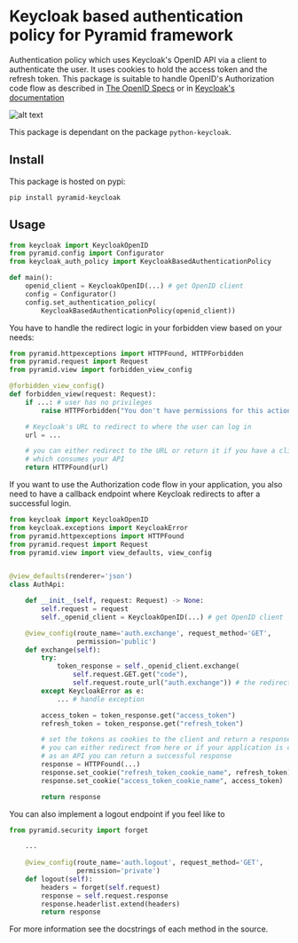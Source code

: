 # Keycloak based authentication policy for Pyramid framework


Authentication policy which uses Keycloak's OpenID API via a client
to authenticate the user. It uses cookies to hold the access token and
the refresh token. This package is suitable to handle OpenID's Authorization 
code flow as described in [The OpenID Specs](https://openid.net/specs/openid-connect-core-1_0.html#CodeFlowAuth)
or in [Keycloak's documentation](https://www.keycloak.org/docs/3.3/server_admin/topics/sso-protocols/oidc.html)

![alt text](https://www.websequencediagrams.com/cgi-bin/cdraw?lz=dGl0bGUgQXV0aG9yaXphdGlvbiBjb2RlIGZsb3cKClVzZXItPlNlcnZpY2U6IEdFVCBodHRwczovL215LnMAEgYuY29tL3Jlc291cmNlCm5vdGUgb3ZlciAALglVc2VyIG5vdCBhdXRoZW50aWNhdGVkCgBQBy0-VXNlcjogMzAyOiBsb2MAgQAFPQBfCGlkZW50aXQAZwZlci9hdXRoAIEQB0kAFAdTABUFAIEQDgAiFQAjDgBwCDIwMDogTG9naW4gZm9ybQBGF1BPUwBAHiwgY3JlAIEoBWFscwBUFwCBTRYAgjsPaGFuZGxlX2NvZGU_Y29kZT1xMXcyZTMAgmErACoYAIJoCQCCDix0b2tlbgB8DQCCNxAAhBYJAIJFBXthY2Nlc3NfADMFOiBwMG85aTgsIHJlZnJlc2gADwh0NXI0ZTN9AIQaFEZldGNoIACERwkAhBcPAIMpBQCEZAk&s=magazine "Authorization code flow")
 

This package is dependant on the package `python-keycloak`.

## Install

This package is hosted on pypi:
```commandline
pip install pyramid-keycloak
```

## Usage

```python
from keycloak import KeycloakOpenID
from pyramid.config import Configurator
from keycloak_auth_policy import KeycloakBasedAuthenticationPolicy

def main():
    openid_client = KeycloakOpenID(...) # get OpenID client
    config = Configurator()
    config.set_authentication_policy(
        KeycloakBasedAuthenticationPolicy(openid_client))
```

You have to handle the redirect logic in your forbidden view based on your 
needs:

```python
from pyramid.httpexceptions import HTTPFound, HTTPForbidden
from pyramid.request import Request
from pyramid.view import forbidden_view_config

@forbidden_view_config()
def forbidden_view(request: Request):
    if ...: # user has no privileges
        raise HTTPForbidden("You don't have permissions for this action")

    # Keycloak's URL to redirect to where the user can log in
    url = ...

    # you can either redirect to the URL or return it if you have a client 
    # which consumes your API
    return HTTPFound(url)
``` 
If you want to use the Authorization code flow in your application, 
you also need to have a callback endpoint where Keycloak redirects to after a 
successful login. 

```python
from keycloak import KeycloakOpenID
from keycloak.exceptions import KeycloakError
from pyramid.httpexceptions import HTTPFound
from pyramid.request import Request
from pyramid.view import view_defaults, view_config


@view_defaults(renderer='json')
class AuthApi:

    def __init__(self, request: Request) -> None:
        self.request = request
        self._openid_client = KeycloakOpenID(...) # get OpenID client

    @view_config(route_name='auth.exchange', request_method='GET',
                 permission='public')
    def exchange(self):
        try:
            token_response = self._openid_client.exchange(
                self.request.GET.get("code"),
                self.request.route_url("auth.exchange")) # the redirect URI
        except KeycloakError as e:
            ... # handle exception

        access_token = token_response.get("access_token")
        refresh_token = token_response.get("refresh_token")

        # set the tokens as cookies to the client and return a response
        # you can either redirect from here or if your application is consumed
        # as an API you can return a successful response
        response = HTTPFound(...)
        response.set_cookie("refresh_token_cookie_name", refresh_token)
        response.set_cookie("access_token_cookie_name", access_token)

        return response
```

You can also implement a logout endpoint if you feel like to

```python
from pyramid.security import forget

    ...
    
    @view_config(route_name='auth.logout', request_method='GET',
                 permission='private')
    def logout(self):
        headers = forget(self.request)
        response = self.request.response
        response.headerlist.extend(headers)
        return response
```

For more information see the docstrings of each method in the source.